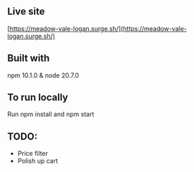 ## Live site

[https://meadow-vale-logan.surge.sh/](https://meadow-vale-logan.surge.sh/)

## Built with

npm 10.1.0 & node 20.7.0

## To run locally

Run npm install and npm start

## TODO:

- Price filter
- Polish up cart
